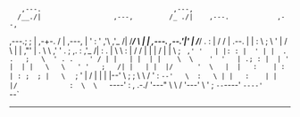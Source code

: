                                                                    
       ,---.                                 ,---,                           
      /__./|                  ,---,         /_ ./|    ,---.            ,--,  
 ,---.;  ; |              ,-+-. /  |  ,---, |  ' :   '   ,'\         ,'_ /|
/___/ \  | |    ,---.    ,--.'|'   | /___/ \.  : |  /   /   |   .--. |  | :
\   ;  \ ' |   /     \  |   |  ,"' |  .  \  \ ,' ' .   ; ,. : ,'_ /| :  . |
 \   \  \: |  /    /  | |   | /  | |   \  ;  `  ,' '   | |: : |  ' | |  . .  
  ;   \  ' . .    ' / | |   | |  | |    \  \    '  '   | .; : |  | ' |  | |  
   \   \   ' '   ;   /| |   | |  |/      '  \   |  |   :    | :  | : ;  ; |  
    \   `  ; '   |  / | |   | |--'        \  ;  ;   \   \  /  '  :  `--'   \ 
     :   \ | |   :    | |   |/             :  \  \   `----'   :  ,      .-./ 
      '---"   \   \  /  '---'               \  ' ;             `--`----' 
               `----'                        `--`                            
______________________________________________________________________________

